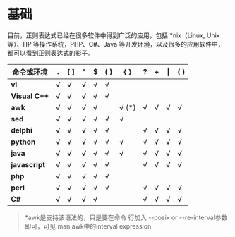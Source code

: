 # 基础

目前，正则表达式已经在很多软件中得到广泛的应用，包括 *nix（Linux, Unix等）、HP 等操作系统，PHP、C#、Java 等开发环境，以及很多的应用软件中，都可以看到正则表达式的影子。

| **命令或环境** | **.** | **[ ]** | **^** | **$** | **\( \)** | **\{ \}** | **?** | **+** | **\|** | **( )** |
| -------------- | ----- | ------- | ----- | ----- | --------- | --------- | ----- | ----- | ------ | ------- |
| **vi**         | √     | √       | √     | √     | √         |           |       |       |        |         |
| **Visual C++** | √     | √       | √     | √     | √         |           |       |       |        |         |
| **awk**        | √     | √       | √     | √     |           | √  (*)    | √     | √     | √      | √       |
| **sed**        | √     | √       | √     | √     | √         | √         |       |       |        |         |
| **delphi**     | √     | √       | √     | √     | √         |           | √     | √     | √      | √       |
| **python**     | √     | √       | √     | √     | √         | √         | √     | √     | √      | √       |
| **java**       | √     | √       | √     | √     | √         | √         | √     | √     | √      | √       |
| **javascript** | √     | √       | √     | √     | √         |           | √     | √     | √      | √       |
| **php**        | √     | √       | √     | √     | √         |           |       |       |        |         |
| **perl**       | √     | √       | √     | √     | √         |           | √     | √     | √      | √       |
| **C#**         | √     | √       | √     | √     |           |           | √     | √     | √      | √       |

> *awk是支持该语法的，只是要在命令 行加入 --posix or --re-interval参数即可，可见 man awk中的interval expression



